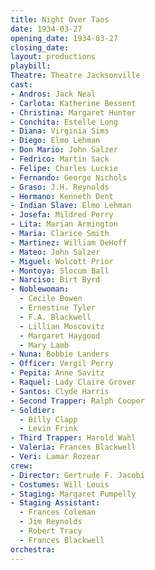 ```yaml
---
title: Night Over Taos
date: 1934-03-27
opening_date: 1934-03-27
closing_date:
layout: productions
playbill:
Theatre: Theatre Jacksonville
cast:
- Andros: Jack Neal
- Carlota: Katherine Bessent
- Christina: Margaret Hunter
- Conchita: Estelle Long
- Diana: Virginia Sims
- Diego: Elmo Lehman
- Don Mario: John Salzer
- Fedrico: Martin Sack
- Felipe: Charles Luckie
- Fernando: George Nichols
- Graso: J.H. Reynolds
- Hermano: Kenneth Dent
- Indian Slave: Elmo Lehman
- Josefa: Mildred Perry
- Lita: Marian Armington
- Maria: Clarice Smith
- Martinez: William DeHoff
- Mateo: John Salzer
- Miguel: Wolcott Prior
- Montoya: Slocum Ball
- Narciso: Birt Byrd
- Noblewoman:
  - Cecile Bowen
  - Ernestine Tyler
  - F.A. Blackwell
  - Lillian Moscovitz
  - Margaret Haygood
  - Mary Lamb
- Nuna: Bobbie Landers
- Officer: Vergil Perry
- Pepita: Anne Savitz
- Raquel: Lady Claire Grover
- Santos: Clyde Harris
- Second Trapper: Ralph Cooper
- Soldier:
  - Billy Clapp
  - Levin Frink
- Third Trapper: Harold Wahl
- Valeria: Frances Blackwell
- Veri: Lamar Rozear
crew:
- Director: Gertrude F. Jacobi
- Costumes: Will Louis
- Staging: Margaret Pumpelly
- Staging Assistant:
  - Frances Coleman
  - Jim Reynolds
  - Robert Tracy
  - Frances Blackwell
orchestra:
---
```


